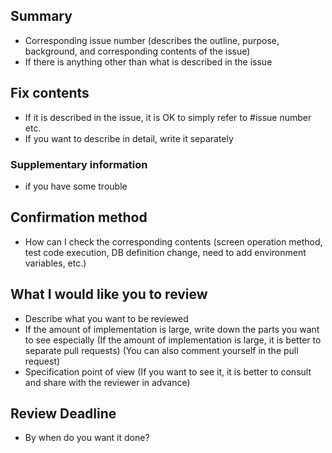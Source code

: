 ## Summary
- Corresponding issue number (describes the outline, purpose, background, and corresponding contents of the issue)
- If there is anything other than what is described in the issue
## Fix contents
- If it is described in the issue, it is OK to simply refer to #issue number etc.
- If you want to describe in detail, write it separately
### Supplementary information
- if you have some trouble
## Confirmation method
- How can I check the corresponding contents (screen operation method, test code execution, DB definition change, need to add environment variables, etc.)
## What I would like you to review
- Describe what you want to be reviewed
- If the amount of implementation is large, write down the parts you want to see especially (If the amount of implementation is large, it is better to separate pull requests)
  (You can also comment yourself in the pull request)
- Specification point of view
  (If you want to see it, it is better to consult and share with the reviewer in advance)
## Review Deadline
- By when do you want it done?
